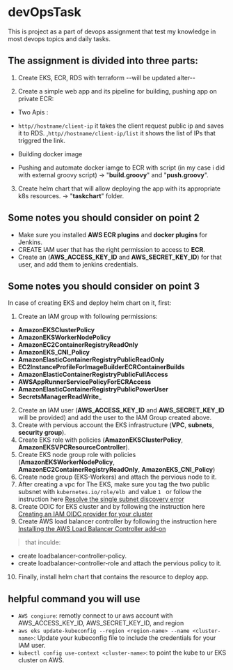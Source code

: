 # devOpsTask
This is project as a part of devops assignment that test my knowledge in most devops topics and daily tasks.

The assignment is divided into three parts:
-------------------------------------------

1) Create EKS, ECR, RDS with terraform
      --will be updated alter--

2) Create a simple web app and its pipeline for building, pushing app on private ECR:
- Two Apis :
 - `http//hostname/client-ip`
      it takes the client request public ip and saves it to RDS.
 ,`http//hostname/client-ip/list` it shows the list of IPs that triggred the link.

- Building docker image 

- Pushing and automate docker iamge to ECR with script (in my case i did with external groovy script) 
		-> "__build.groovy__" and "__push.groovy__".
	
3) Create helm chart that will allow deploying the app with its appropriate k8s resources.
		-> "__taskchart__" folder.




Some notes you should consider on point 2
--------------------------------------------
- Make sure you installed __AWS ECR plugins__ and __docker plugins__ for Jenkins.
- CREATE IAM user that has the right permission to access to __ECR__.
- Create an (__AWS_ACCESS_KEY_ID__ and __AWS_SECRET_KEY_ID__) for that user, and add them to jenkins credentials.




Some notes you should consider on point 3
--------------------------------------------
In case of creating EKS and deploy helm chart on it, first:
1) Create an IAM group with following permissions:
- __AmazonEKSClusterPolicy__
- __AmazonEKSWorkerNodePolicy__
- __AmazonEC2ContainerRegistryReadOnly__
- __AmazonEKS_CNI_Policy__
- __AmazonElasticContainerRegistryPublicReadOnly__
- __EC2InstanceProfileForImageBuilderECRContainerBuilds__
- __AmazonElasticContainerRegistryPublicFullAccess__
- __AWSAppRunnerServicePolicyForECRAccess__
- __AmazonElasticContainerRegistryPublicPowerUser__
- __SecretsManagerReadWrite___
2) Create an IAM user (__AWS_ACCESS_KEY_ID__ and __AWS_SECRET_KEY_ID__ will be provided) and add the user to the IAM Group created above. 
3) Create with pervious account the EKS infrastructure (__VPC__, __subnets__, __security group__).
4) Create EKS role with policies (__AmazonEKSClusterPolicy__, __AmazonEKSVPCResourceController__).
5) Create EKS node group role with policies (__AmazonEKSWorkerNodePolicy__, __AmazonEC2ContainerRegistryReadOnly__, __AmazonEKS_CNI_Policy__)
6) Create node group (EKS-Workers) and attach the pervious node to it.
7) After creating a vpc for The EKS, make sure you tag the two public subsnet with `kubernetes.io/role/elb `and value `1 ` or follow the instruction here [Resolve the single subnet discovery error](https://repost.aws/knowledge-center/eks-load-balancer-controller-subnets)
8) Create ODIC for EKS cluster and by following the instruction here [Creating an IAM OIDC provider for your cluster](https://docs.aws.amazon.com/eks/latest/userguide/enable-iam-roles-for-service-accounts.html)
9) Create AWS load balancer controller by following the instruction here [Installing the AWS Load Balancer Controller add-on](https://docs.aws.amazon.com/eks/latest/userguide/aws-load-balancer-controller.html)
> that inculde:
- create loadbalancer-controller-policy.
- create loadbalancer-controller-role and attach the pervious policy to it.
10) Finally, install helm chart that contains the resource to deploy app.

helpful command you will use 
-----------------------------
- `AWS congiure`: remotly connect to ur aws account with AWS_ACCESS_KEY_ID, AWS_SECRET_KEY_ID, and region
- `aws eks update-kubeconfig --region <region-name> --name <cluster-name>`: Update your kubeconfig file to include the credentials for your IAM user.
- `kubectl config use-context <cluster-name>`: to point the kube to ur EKS cluster on AWS.

	
	
